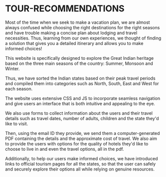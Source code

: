 # TOUR-RECOMMENDATIONS

Most of the time when we seek to make a vacation plan, we are almost always confused while choosing the right destinations for the right seasons and have trouble making a concise plan about lodging and travel necessities. Thus, learning from our own experiences, we thought of finding a solution that gives you a detailed itinerary and allows you to make informed choices!

This website is specifically designed to explore the Great Indian heritage based on the three main seasons of the country: Summer, Monsoon and Winter. 

Thus, we have sorted the Indian states based on their peak travel periods and compiled them into categories such as North, South, East and West for each season. 

The website uses extensive CSS and JS to incorporate seamless navigation and give users an interface that is both intuitive and appealing to the eye. 

We also use forms to collect information about the users and their travel details such as travel dates, number of adults, children and the state they'd like to visit. 

Then, using the email ID they provide, we send them a computer-generated PDF containing the details and the approximate cost of travel. We also aim to provide the users with options for the quality of hotels they'd like to choose to live in and even the travel options, all in the pdf. 

Additionally, to help our users make informed choices, we have introduced links to official tourism pages for all the states, so that the user can safely and securely explore their options all while relying on genuine resources.  
